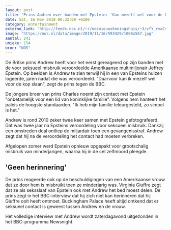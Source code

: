```yaml
---
layout: post
title: "Prins Andrew over banden met Epstein: 'Kan mezelf wel voor de kop slaan'"
date: Sat, 16 Nov 2019 00:32:09 +0100
category: entertainment
externe_link: "http://feeds.nos.nl/~r/nosnieuwskoningshuis/~3/vfY_rvaCsfw/2310655"
image: "https://nos.nl/data/image/2019/11/16/593429/1008x567.jpg"
aantal: 241
unieke: 154
bron: "NOS"
---
```


<p>De Britse prins Andrew heeft voor het eerst gereageerd op zijn banden met de voor seksueel misbruik veroordeelde Amerikaanse multimiljonair Jeffrey Epstein. Op beelden is Andrew te zien terwijl hij in een van Epsteins huizen logeerde, jaren nadat die was veroordeeld. "Daarvoor kan ik mezelf wel voor de kop slaan", zegt de prins tegen de BBC.</p>
<p>De jongere broer van prins Charles noemt zijn contact met Epstein "onbetamelijk voor een lid van koninklijke familie". Volgens hem hanteert het paleis de hoogste standaarden. "Ik heb mijn familie teleurgesteld, zo simpel is het."</p>
<p>Andrew is rond 2010 zeker twee keer samen met Epstein gefotografeerd. Dat was twee jaar na Epsteins veroordeling voor seksueel misbruik. Dankzij een omstreden deal ontliep de miljardair toen een gevangenisstraf. Andrew zegt dat hij na de veroordeling het contact had moeten verbreken.</p>
<p>Afgelopen zomer werd Epstein opnieuw opgepakt voor grootschalig misbruik van minderjarigen, waarna hij in de cel zelfmoord pleegde.</p>
<h2>'Geen herinnering'</h2>
<p>De prins reageerde ook op de beschuldigingen van een Amerikaanse vrouw dat ze door hem is misbruikt toen ze minderjarig was. Virginia Giuffre zegt dat ze als seksslaaf van Epstein ook met Andrew het bed moest delen. De prins zegt in het BBC-interview dat hij zich niet kan herinneren dat hij Giuffre ooit heeft ontmoet. Buckingham Palace heeft altijd ontkend dat er seksueel contact is geweest tussen Andrew en de vrouw.</p>
<p>Het volledige interview met Andrew wordt zaterdagavond uitgezonden in het BBC-programma Newsnight.</p><img src="http://feeds.feedburner.com/~r/nosnieuwskoningshuis/~4/vfY_rvaCsfw" height="1" width="1" alt=""/>
